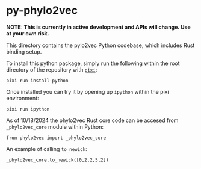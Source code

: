 # py-phylo2vec

**NOTE: This is currently in active development and APIs will change. Use at your own risk.**

This directory contains the pylo2vec Python codebase, which includes Rust binding setup.

To install this python package, simply run the following within the root directory of
the repository with [`pixi`](https://pixi.sh/latest/):

```
pixi run install-python
```

Once installed you can try it by opening up `ipython` within the pixi
environment:

```
pixi run ipython
```

As of 10/18/2024 the phylo2vec Rust core code can be accesed from `_phylo2vec_core` module
within Python:

```
from phylo2vec import _phylo2vec_core
```

An example of calling `to_newick`:

```
_phylo2vec_core.to_newick([0,2,2,5,2])
```

